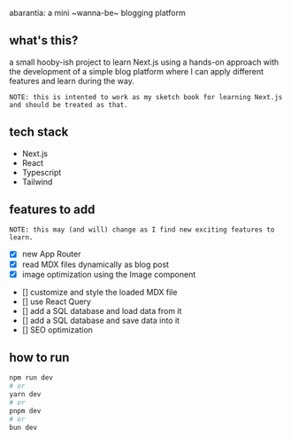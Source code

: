 abarantia: a mini ~wanna-be~ blogging platform

## what's this?

a small hooby-ish project to learn Next.js using a hands-on approach with the development of a simple blog platform where I can apply different features and learn during the way.

```
NOTE: this is intented to work as my sketch book for learning Next.js and should be treated as that.
```

## tech stack

- Next.js
- React
- Typescript
- Tailwind

## features to add

```
NOTE: this may (and will) change as I find new exciting features to learn.
```

- [x] new App Router
- [x] read MDX files dynamically as blog post
- [x] image optimization using the Image component
- [] customize and style the loaded MDX file
- [] use React Query
- [] add a SQL database and load data from it
- [] add a SQL database and save data into it
- [] SEO optimization

## how to run

```bash
npm run dev
# or
yarn dev
# or
pnpm dev
# or
bun dev
```
